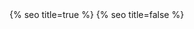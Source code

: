 <head>
  <meta charset="utf-8" />
  <meta http-equiv="X-UA-Compatible" content="IE=edge" />
  <meta name="viewport" content="width=device-width, initial-scale=1" />
  {% seo title=true %}

  <link rel="preconnect" href="https://fonts.googleapis.com">
  <link rel="preconnect" href="https://fonts.gstatic.com" crossorigin>
  <link href="https://fonts.googleapis.com/css2?family=Bricolage+Grotesque:opsz,wght@10..48,300;10..48,500&display=swap" rel="stylesheet">
  <link rel="stylesheet" href="/assets/main.css?version=1.2" />
  <link rel="icon" type="image/x-icon" href="/assets/images/favicon.png">
  <meta property="og:image" content="/assets/images/chris-wallace.jpg" />
  {% seo title=false %}
  <style type="text/css">
    .fade-in {
      opacity: 0;
      transition: opacity 1s ease-in-out;
    }
    .fade-in.visible {
      opacity: 1;
    }
  </style>
  <script type="text/javascript">
    document.addEventListener('DOMContentLoaded', function() {
      let delay = 0;
      const step = 100; // Delay increment in milliseconds
        document.querySelectorAll('.footer, p, h1, h2, h3, h4, h5, h6, ul, ol, hr, blockquote, video, img, iframe, .card-zoom').forEach((element) => {
            element.classList.add('fade-in');
            element.setAttribute('data-delay', delay);
            delay += step;
        });
        const fadeIns = document.querySelectorAll('.fade-in');
        fadeIns.forEach((element) => {
        const delay = element.getAttribute('data-delay') || 0;
            setTimeout(() => {
              element.classList.add('visible');
            }, delay);
        });
    });
  </script>
</head>
